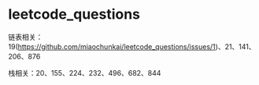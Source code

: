 # leetcode_questions
链表相关：19(https://github.com/miaochunkai/leetcode_questions/issues/1)、21、141、206、876 

栈相关：20、155、224、232、496、682、844
